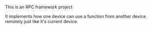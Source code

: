 This is an RPC framework project

It implements how one device can use a function from another device remotely just like it's current device. 
